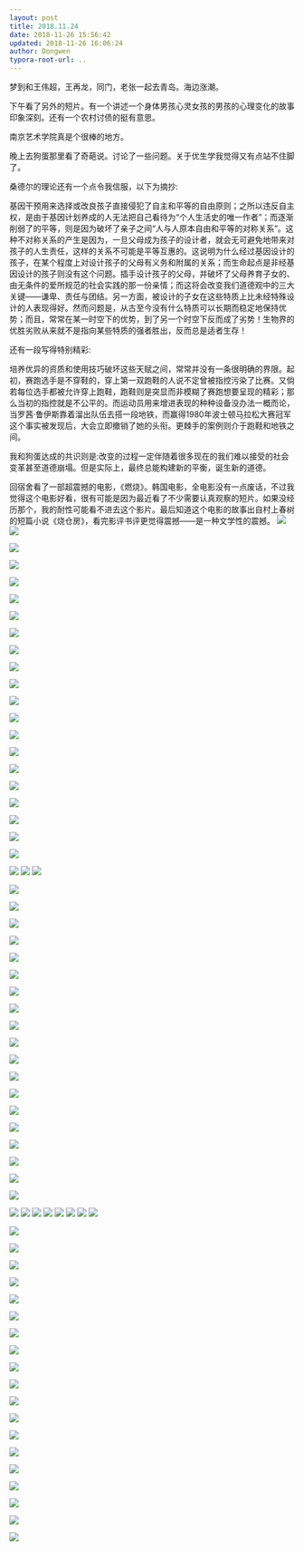 ```yaml
---
layout: post
title: 2018.11.24
date: 2018-11-26 15:56:42
updated: 2018-11-26 16:06:24
author: Dongwen
typora-root-url: ..
---
```




梦到和王伟超，王再龙，同门，老张一起去青岛。海边涨潮。

下午看了另外的短片。有一个讲述一个身体男孩心灵女孩的男孩的心理变化的故事印象深刻。还有一个农村讨债的挺有意思。

南京艺术学院真是个很棒的地方。

晚上去狗蛋那里看了奇葩说。讨论了一些问题。关于优生学我觉得又有点站不住脚了。

桑德尔的理论还有一个点令我信服，以下为摘抄:

基因干预用来选择或改良孩子直接侵犯了自主和平等的自由原则；之所以违反自主权，是由于基因计划养成的人无法把自己看待为“个人生活史的唯一作者”；而逐渐削弱了的平等，则是因为破坏了亲子之间“人与人原本自由和平等的对称关系”。这种不对称关系的产生是因为，一旦父母成为孩子的设计者，就会无可避免地带来对孩子的人生责任，这样的关系不可能是平等互惠的。这说明为什么经过基因设计的孩子，在某个程度上对设计孩子的父母有义务和附属的关系；而生命起点是非经基因设计的孩子则没有这个问题。插手设计孩子的父母，并破坏了父母养育子女的、由无条件的爱所规范的社会实践的那一份亲情；而这将会改变我们道德观中的三大关键——谦卑、责任与团结。另一方面，被设计的子女在这些特质上比未经特殊设计的人表现得好。然而问题是，从古至今没有什么特质可以长期而稳定地保持优势；而且，常常在某一时空下的优势，到了另一个时空下反而成了劣势！生物界的优胜劣败从来就不是指向某些特质的强者胜出，反而总是适者生存！

还有一段写得特别精彩:

培养优异的资质和使用技巧破坏这些天赋之间，常常并没有一条很明确的界限。起初，赛跑选手是不穿鞋的，穿上第一双跑鞋的人说不定曾被指控污染了比赛。又倘若每位选手都被允许穿上跑鞋，跑鞋则是突显而非模糊了赛跑想要呈现的精彩；那么当初的指控就是不公平的。而运动员用来增进表现的种种设备没办法一概而论，当罗茜·鲁伊斯靠着溜出队伍去搭一段地铁，而赢得1980年波士顿马拉松大赛冠军这个事实被发现后，大会立即撤销了她的头衔。更棘手的案例则介于跑鞋和地铁之间。

我和狗蛋达成的共识则是:改变的过程一定伴随着很多现在的我们难以接受的社会变革甚至道德崩塌。但是实际上，最终总能构建新的平衡，诞生新的道德。

回宿舍看了一部超震撼的电影，《燃烧》。韩国电影，全电影没有一点废话，不过我觉得这个电影好看，很有可能是因为最近看了不少需要认真观察的短片。如果没经历那个，我的耐性可能看不进去这个影片。最后知道这个电影的故事出自村上春树的短篇小说《烧仓房》，看完影评书评更觉得震撼——是一种文学性的震撼。             ![](/img/in-post/p56018389.jpg)
![](/img/in-post/p56017933.jpg)

![](/img/in-post/p56017933.jpg)

![](/img/in-post/p56017933.jpg)

![](/img/in-post/p56017933.jpg)

![](/img/in-post/p56017933.jpg)

![](/img/in-post/p56017933.jpg)

![](/img/in-post/p56017933.jpg)

![](/img/in-post/p56017933.jpg)

![](/img/in-post/p56017933.jpg)

![](/img/in-post/p56017933.jpg)

![](/img/in-post/p56017933.jpg)

![](/img/in-post/p56017933.jpg)

![](/img/in-post/p56017933.jpg)

![](/img/in-post/p56017933.jpg)

![](/img/in-post/p56017933.jpg)

![](/img/in-post/p56017933.jpg)

![](/img/in-post/p56017933.jpg)

![](/img/in-post/p56017933.jpg)

![](/img/in-post/p56017933.jpg)

![](/img/in-post/p56017933.jpg)

![](/img/in-post/p56018390.jpg)
![](/img/in-post/p56017925.jpg)
![](/img/in-post/p56018007.jpg)

![](/img/in-post/p56018007.jpg)

![](/img/in-post/p56018007.jpg)

![](/img/in-post/p56018007.jpg)

![](/img/in-post/p56018007.jpg)

![](/img/in-post/p56018007.jpg)

![](/img/in-post/p56018007.jpg)

![](/img/in-post/p56018007.jpg)

![](/img/in-post/p56018007.jpg)

![](/img/in-post/p56018007.jpg)

![](/img/in-post/p56018007.jpg)

![](/img/in-post/p56018007.jpg)

![](/img/in-post/p56018007.jpg)

![](/img/in-post/p56018007.jpg)

![](/img/in-post/p56018007.jpg)

![](/img/in-post/p56018007.jpg)

![](/img/in-post/p56018007.jpg)

![](/img/in-post/p56018007.jpg)

![](/img/in-post/p56018007.jpg)

![](/img/in-post/p56018007.jpg)

![](/img/in-post/p56017973.jpg)
![](/img/in-post/p56018028.jpg)
![](/img/in-post/p56017951.jpg)
![](/img/in-post/p56018030.jpg)
![](/img/in-post/p56017918.jpg)
![](/img/in-post/p56018011.jpg)
![](/img/in-post/p56017969.jpg)
![](/img/in-post/p56018026.jpg)

![](/img/in-post/p56018026.jpg)

![](/img/in-post/p56018026.jpg)

![](/img/in-post/p56018026.jpg)

![](/img/in-post/p56018026.jpg)

![](/img/in-post/p56018026.jpg)

![](/img/in-post/p56018026.jpg)

![](/img/in-post/p56018026.jpg)

![](/img/in-post/p56018026.jpg)

![](/img/in-post/p56018026.jpg)

![](/img/in-post/p56018026.jpg)

![](/img/in-post/p56018026.jpg)

![](/img/in-post/p56018026.jpg)

![](/img/in-post/p56018026.jpg)

![](/img/in-post/p56018026.jpg)

![](/img/in-post/p56018026.jpg)

![](/img/in-post/p56018026.jpg)

![](/img/in-post/p56018026.jpg)

![](/img/in-post/p56018026.jpg)

![](/img/in-post/p56018026.jpg)

